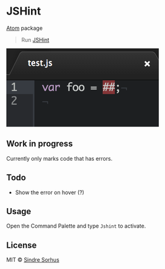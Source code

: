 # JSHint

[Atom](https://atom.io/packages/jshint) package

> Run [JSHint](http://jshint.com)

![](screenshot.png)


## Work in progress

Currently only marks code that has errors.


## Todo

- Show the error on hover (?)


## Usage

Open the Command Palette and type `Jshint` to activate.


## License

MIT © [Sindre Sorhus](http://sindresorhus.com)
